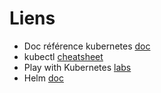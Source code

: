 # Liens

- Doc référence kubernetes [doc](https://kubernetes.io/docs/reference/)
- kubectl [cheatsheet](https://kubernetes.io/docs/reference/kubectl/cheatsheet/)
- Play with Kubernetes [labs](https://labs.play-with-k8s.com)
- Helm [doc](https://helm.sh/)
